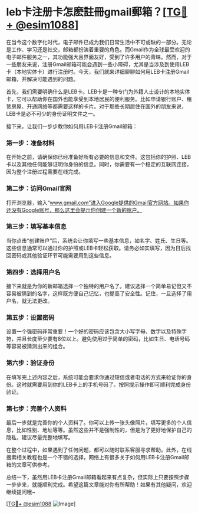 # leb卡注册卡怎麽註冊gmail郵箱？[[TG💪+ @esim1088](https://t.me/s/esim1088)]

在当今这个数字化时代，电子邮件已成为我们日常生活中不可或缺的一部分。无论是工作、学习还是社交，邮箱都扮演着重要的角色。而Gmail作为全球最受欢迎的电子邮件服务之一，其功能强大且界面友好，受到了许多用户的青睐。然而，对于一些朋友来说，注册Gmail邮箱可能会遇到一些小障碍，尤其是当涉及到使用LEB卡（本地实体卡）进行注册时。今天，我们就来详细聊聊如何用LEB卡注册Gmail邮箱，并解决可能遇到的问题。

首先，我们需要明确什么是LEB卡。LEB卡是一种专门为外籍人士设计的本地实体卡，它可以帮助你在国外也能享受到本地居民的便利服务。比如申请银行账户、租赁房屋、开通网络等都需要这样的卡片。对于那些长期居住在国外的朋友来说，LEB卡是必不可少的身份证明文件之一。

接下来，让我们一步步教你如何用LEB卡注册Gmail邮箱：

### 第一步：准备材料

在开始之前，请确保你已经准备好所有必要的信息和文件。这包括你的护照、LEB卡以及其他任何能够证明你身份的信息。同时，你需要有一个稳定的互联网连接，因为整个注册过程需要在线完成。

### 第二步：访问Gmail官网

打开浏览器，输入“www.gmail.com”进入Google提供的Gmail官方网站。如果你还没有Google账号，那么这里会提示你创建一个新的账户。

### 第三步：填写基本信息

当你点击“创建账户”后，系统会让你填写一些基本信息，如名字、姓氏、生日等。这些信息通常可以通过你的护照或LEB卡轻松获取。请务必如实填写，因为日后找回密码或其他验证环节可能需要用到这些信息。

### 第四步：选择用户名

接下来就是为你的新邮箱选择一个独特的用户名了。建议选择一个简单易记但又不容易被猜到的名字，这样既方便自己记忆，也提高了安全性。记住，一旦选择了用户名，就无法更改。

### 第五步：设置密码

设置一个强密码非常重要！一个好的密码应该包含大小写字母、数字以及特殊字符，并且长度至少要有8位以上。避免使用过于简单的密码，比如生日、电话号码等容易被猜测出来的组合。

### 第六步：验证身份

在填写完上述内容之后，系统可能会要求你通过短信或者电话的方式来验证你的身份。这时就需要用到你的LEB卡上的手机号码了。按照提示操作即可顺利完成身份验证。

### 第七步：完善个人资料

最后一步就是完善你的个人资料了。你可以上传一张头像照片，填写更多的个人信息，比如性别、地址等等。虽然这些并不是强制性的，但是为了更好地保护自己的隐私，建议尽量完整地填写。

在整个过程中，如果遇到了任何问题，都可以随时联系客服寻求帮助。此外，在线搜索相关教程也是一个不错的选择，网络上有很多关于如何用LEB卡注册Gmail邮箱的文章可供参考。

总结一下，虽然用LEB卡注册Gmail邮箱看起来有点复杂，但实际上只要按照步骤一步步来，就能顺利完成。希望这篇文章能对你有所帮助！如果有其他疑问，欢迎继续提问哦~

[[TG💪+ @esim1088](https://t.me/s/esim1088) ![Image](https://i.postimg.cc/4NQfJmqS/Snipaste-2025-05-13-00-14-12.png)]